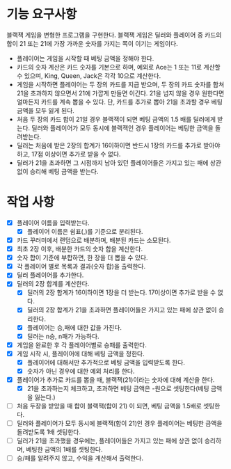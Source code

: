 # 기능 요구사항
블랙잭 게임을 변형한 프로그램을 구현한다. 블랙잭 게임은 딜러와 플레이어 중 카드의 합이 21 또는 21에 가장 가까운 숫자를 가지는 쪽이 이기는 게임이다.

- 플레이어는 게임을 시작할 때 베팅 금액을 정해야 한다.
-  카드의 숫자 계산은 카드 숫자를 기본으로 하며, 예외로 Ace는 1 또는 11로 계산할 수 있으며, King, Queen, Jack은 각각 10으로 계산한다.
-  게임을 시작하면 플레이어는 두 장의 카드를 지급 받으며, 두 장의 카드 숫자를 합쳐 21을 초과하지 않으면서 21에 가깝게 만들면 이긴다. 21을 넘지 않을 경우 원한다면 얼마든지 카드를 계속 뽑을 수 있다. 단, 카드를 추가로 뽑아 21을 초과할 경우 베팅 금액을 모두 잃게 된다.
-  처음 두 장의 카드 합이 21일 경우 블랙잭이 되면 베팅 금액의 1.5 배를 딜러에게 받는다. 딜러와 플레이어가 모두 동시에 블랙잭인 경우 플레이어는 베팅한 금액을 돌려받는다.
-  딜러는 처음에 받은 2장의 합계가 16이하이면 반드시 1장의 카드를 추가로 받아야 하고, 17점 이상이면 추가로 받을 수 없다.
-  딜러가 21을 초과하면 그 시점까지 남아 있던 플레이어들은 가지고 있는 패에 상관 없이 승리해 베팅 금액을 받는다.

# 작업 사항
- [X] 플레이어 이름을 입력받는다.
  - [X] 플레이어 이름은 쉼표(,)를 기준으로 분리된다.
- [X] 카드 꾸러미에서 랜덤으로 배분하며, 배분된 카드는 소모된다.
- [X] 최초 2장 이후, 배분한 카드의 숫자 합을 계산한다.
- [X] 숫자 합이 기준에 부합하면, 한 장을 더 뽑을 수 있다.
- [X] 각 플레이어 별로 목록과 결과(숫자 합)을 출력한다.
- [X] 딜러 플레이어를 추가한다.
- [X] 딜러의 2장 합계를 계산한다.
  - [X] 딜러의 2장 합계가 16이하이면 1장을 더 받는다. 17이상이면 추가로 받을 수 없다.
  - [X] 딜러의 2장 합계가 21을 초과하면 플레이어들은 가지고 있는 패에 상관 없이 승리한다.
  - [X] 플레이어는 승,패에 대한 값을 가진다.
  - [X] 딜러는 n승, n패가 가능하다.
- [X] 게임을 완료한 후 각 플레이어별로 승패를 출력한다.
- [X] 게임 시작 시, 플레이어에 대해 베팅 금액을 정한다.
  - [X] 플레이어에 대해서만 추가적으로 베팅 금액을 입력받도록 한다.
  - [X] 숫자가 아닌 경우에 대한 예외 처리를 한다.
- [X] 플레이어가 추가로 카드를 뽑을 때, 블랙잭(21)이라는 숫자에 대해 계산을 한다.
  - [X] 21을 초과하는지 체크하고, 초과하면 베팅 금액은 -원으로 셋팅한다(베팅 금액을 잃는다.)
- [ ] 처음 두장을 받았을 때 합이 블랙잭(합이 21) 이 되면, 베팅 금액을 1.5배로 셋팅한다.
- [ ] 딜러와 플레이어가 모두 동시에 블랙잭(합이 21)인 경우 플레이어는 베팅한 금액을 돌려받도록 1배 셋팅한다.
- [ ] 딜러가 21을 초과했을 경우에는, 플레이어들은 가지고 있는 패에 상관 없이 승리하며, 베팅한 금액의 1배를 셋팅한다.
- [ ] 승/패를 알려주지 않고, 수익을 계산해서 출력한다.
